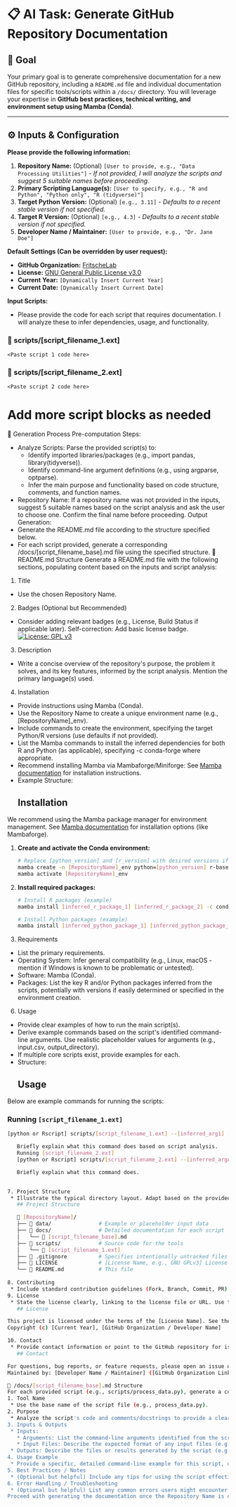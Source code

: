 # 📋 AI Task: Generate GitHub Repository Documentation

## **🎯 Goal**
Your primary goal is to generate comprehensive documentation for a new GitHub repository, including a `README.md` file and individual documentation files for specific tools/scripts within a `/docs/` directory. You will leverage your expertise in **GitHub best practices, technical writing, and environment setup using Mamba (Conda)**.

---

## **⚙️ Inputs & Configuration**

**Please provide the following information:**

1.  **Repository Name:** (Optional) `[User to provide, e.g., "Data Processing Utilities"]` - *If not provided, I will analyze the scripts and suggest 5 suitable names before proceeding.*
2.  **Primary Scripting Language(s):** `[User to specify, e.g., "R and Python", "Python only", "R (tidyverse)"]`
3.  **Target Python Version:** (Optional) `[e.g., 3.11]` - *Defaults to a recent stable version if not specified.*
4.  **Target R Version:** (Optional) `[e.g., 4.3]` - *Defaults to a recent stable version if not specified.*
5.  **Developer Name / Maintainer:** `[User to provide, e.g., "Dr. Jane Doe"]`

**Default Settings (Can be overridden by user request):**

* **GitHub Organization:** [FritscheLab](https://github.com/FritscheLab)
* **License:** [GNU General Public License v3.0](https://www.gnu.org/licenses/gpl-3.0.html)
* **Current Year:** `[Dynamically Insert Current Year]`
* **Current Date:** `[Dynamically Insert Current Date]`

**Input Scripts:**

* Please provide the code for each script that requires documentation. I will analyze these to infer dependencies, usage, and functionality.

### 📄 scripts/[script_filename_1.ext] ###
```
<Paste script 1 code here>
```

### 📄 scripts/[script_filename_2.ext] ###
```
<Paste script 2 code here>
```

# Add more script blocks as needed

🚀 Generation Process
Pre-computation Steps:
 * Analyze Scripts: Parse the provided script(s) to:
   * Identify imported libraries/packages (e.g., import pandas, library(tidyverse)).
   * Identify command-line argument definitions (e.g., using argparse, optparse).
   * Infer the main purpose and functionality based on code structure, comments, and function names.
 * Repository Name: If a repository name was not provided in the inputs, suggest 5 suitable names based on the script analysis and ask the user to choose one. Confirm the final name before proceeding.
Output Generation:
 * Generate the README.md file according to the structure specified below.
 * For each script provided, generate a corresponding /docs/[script_filename_base].md file using the specified structure.
📄 README.md Structure
Generate a README.md file with the following sections, populating content based on the inputs and script analysis:
1. Title
 * Use the chosen Repository Name.
2. Badges (Optional but Recommended)
 * Consider adding relevant badges (e.g., License, Build Status if applicable later). Self-correction: Add basic license badge.
   [![License: GPL v3](https://www.google.com/search?q=https://img.shields.io/badge/License-GPLv3-blue.svg)](https://www.gnu.org/licenses/gpl-3.0)

3. Description
 * Write a concise overview of the repository's purpose, the problem it solves, and its key features, informed by the script analysis. Mention the primary language(s) used.
4. Installation
 * Provide instructions using Mamba (Conda).
 * Use the Repository Name to create a unique environment name (e.g., [RepositoryName]_env).
 * Include commands to create the environment, specifying the target Python/R versions (use defaults if not provided).
 * List the Mamba commands to install the inferred dependencies for both R and Python (as applicable), specifying -c conda-forge where appropriate.
 * Recommend installing Mamba via Mambaforge/Miniforge: See [Mamba documentation](https://mamba.readthedocs.io/en/latest/installation.html) for installation instructions.
 * Example Structure:
   ## Installation

We recommend using the Mamba package manager for environment management. See [Mamba documentation](https://mamba.readthedocs.io/en/latest/installation.html) for installation options (like Mambaforge).

1.  **Create and activate the Conda environment:**
    ```sh
    # Replace [python_version] and [r_version] with desired versions if needed
    mamba create -n [RepositoryName]_env python=[python_version] r-base=[r_version] -y
    mamba activate [RepositoryName]_env
    ```

2.  **Install required packages:**
    ```sh
    # Install R packages (example)
    mamba install [inferred_r_package_1] [inferred_r_package_2] -c conda-forge

    # Install Python packages (example)
    mamba install [inferred_python_package_1] [inferred_python_package_2] -c conda-forge
    ```

5. Requirements
 * List the primary requirements.
 * Operating System: Infer general compatibility (e.g., Linux, macOS - mention if Windows is known to be problematic or untested).
 * Software: Mamba (Conda).
 * Packages: List the key R and/or Python packages inferred from the scripts, potentially with versions if easily determined or specified in the environment creation.
6. Usage
 * Provide clear examples of how to run the main script(s).
 * Derive example commands based on the script's identified command-line arguments. Use realistic placeholder values for arguments (e.g., input.csv, output_directory).
 * If multiple core scripts exist, provide examples for each.
 * Structure:
   ## Usage

Below are example commands for running the scripts:

### Running `[script_filename_1.ext]`
```sh
[python or Rscript] scripts/[script_filename_1.ext] --[inferred_arg1] [value1] --[inferred_arg2] [value2]

   Briefly explain what this command does based on script analysis.
   Running [script_filename_2.ext]
   [python or Rscript] scripts/[script_filename_2.ext] --[inferred_argA] [valueA] ...

   Briefly explain what this command does.
   

7. Project Structure
 * Illustrate the typical directory layout. Adapt based on the provided scripts (e.g., only include R/Python specific elements if applicable).
   ## Project Structure

   📂 [RepositoryName]/
   ├── 📁 data/               # Example or placeholder input data
   ├── 📁 docs/               # Detailed documentation for each script
   │   └── 📜 [script_filename_base].md
   ├── 📁 scripts/            # Source code for the tools
   │   └── 📜 [script_filename_1.ext]
   ├── 📜 .gitignore          # Specifies intentionally untracked files git should ignore
   ├── 📜 LICENSE             # [License Name, e.g., GNU GPLv3] License file
   └── 📜 README.md           # This file
   
8. Contributing
 * Include standard contribution guidelines (Fork, Branch, Commit, PR). Mention issue tracking on GitHub.
9. License
 * State the license clearly, linking to the license file or URL. Use the default setting unless overridden.
   ## License

This project is licensed under the terms of the [License Name]. See the [LICENSE](LICENSE) file for details or visit [License URL].
Copyright (c) [Current Year], [GitHub Organization / Developer Name]

10. Contact
 * Provide contact information or point to the GitHub repository for issues/questions.
   ## Contact

For questions, bug reports, or feature requests, please open an issue on the [GitHub Repository Issues page](https://github.com/[GitHub Organization]/[RepositoryName]/issues).
Maintained by: [Developer Name / Maintainer] ([GitHub Organization Link])

📖 /docs/[script_filename_base].md Structure
For each provided script (e.g., scripts/process_data.py), generate a corresponding documentation file (e.g., docs/process_data.md) with the following sections:
1. Tool Name
 * Use the base name of the script file (e.g., process_data.py).
2. Purpose
 * Analyze the script's code and comments/docstrings to provide a clear, concise description of what the script does.
3. Inputs & Outputs
 * Inputs:
   * Arguments: List the command-line arguments identified from the script's argument parser (argparse, optparse, etc.). Include their names, expected data types (if discernible), and descriptions (from the parser's help text).
   * Input Files: Describe the expected format of any input files (e.g., "CSV file with columns 'ID', 'Date', 'Value'").
 * Outputs: Describe the files or results generated by the script (e.g., "Outputs a processed CSV file to the specified output directory," "Generates a plot named 'result.png'").
4. Usage Example
 * Provide a specific, detailed command-line example for this script, using its actual arguments derived during analysis. Explain the example.
5. Best Practices / Notes
 * (Optional but helpful) Include any tips for using the script effectively, potential limitations, or important assumptions based on script analysis (e.g., "Ensure input data is sorted by date," "Requires at least 8GB RAM for large datasets").
6. Error Handling / Troubleshooting
 * (Optional but helpful) List any common errors users might encounter and suggest solutions (e.g., "FileNotFoundError: Check input file path," "MemoryError: Try processing data in chunks or use a machine with more RAM"). This may require more sophisticated analysis or common patterns.
Proceed with generating the documentation once the Repository Name is confirmed.


